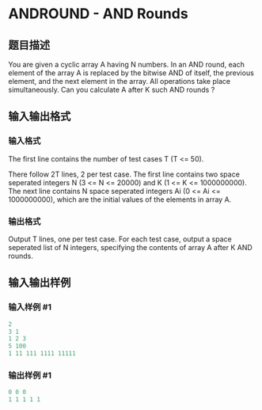 # ANDROUND - AND Rounds

## 题目描述

You are given a cyclic array A having N numbers. In an AND round, each element of the array A is replaced by the bitwise AND of itself, the previous element, and the next element in the array. All operations take place simultaneously. Can you calculate A after K such AND rounds ?

## 输入输出格式

### 输入格式

 The first line contains the number of test cases T (T <= 50).

There follow 2T lines, 2 per test case. The first line contains two space seperated integers N (3 <= N <= 20000) and K (1 <= K <= 1000000000). The next line contains N space seperated integers Ai (0 <= Ai <= 1000000000), which are the initial values of the elements in array A.

### 输出格式

 Output T lines, one per test case. For each test case, output a space seperated list of N integers, specifying the contents of array A after K AND rounds.

## 输入输出样例

### 输入样例 #1

```cpp
2 
3 1 
1 2 3 
5 100 
1 11 111 1111 11111
```


### 输出样例 #1

```cpp
0 0 0 
1 1 1 1 1
```


